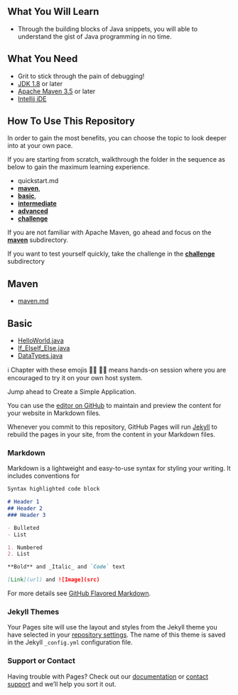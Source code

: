 ## What You Will Learn
- Through the building blocks of Java snippets, you will able to understand the gist of Java programming in no time.

## What You Need 
- Grit to stick through the pain of debugging!
- [JDK 1.8](https://adoptopenjdk.net/)  or later
- [Apache Maven 3.5](https://maven.apache.org/download.cgi) or later
- [Intellij iDE](https://www.jetbrains.com/idea/download/)  

## How To Use This Repository
In order to gain the most benefits, you can choose the topic to look deeper into at your own pace.  

If you are starting from scratch, walkthrough the folder in the sequence as below to gain the maximum learning experience.  
- quickstart.md  
- [**maven**](https://github.com/CertifaiAI/java-fundamentals/tree/master/java-core/src/main/java/ai/certifai/maven), 
- [**basic**](https://github.com/CertifaiAI/java-fundamentals/tree/master/java-core/src/main/java/ai/certifai/basic), 
- [**intermediate**](https://github.com/CertifaiAI/java-fundamentals/tree/master/java-core/src/main/java/ai/certifai/maven/intermediate)
- [**advanced**](https://github.com/CertifaiAI/java-fundamentals/tree/master/java-core/src/main/java/ai/certifai/advanced)  
- [**challenge**](https://github.com/CertifaiAI/java-fundamentals/tree/master/java-core/src/main/java/ai/certifai/challenge)  

If you are not familiar with Apache Maven, go ahead and focus on the [**maven**](https://github.com/CertifaiAI/java-fundamentals/tree/master/java-core/src/main/java/ai/certifai/maven) subdirectory.  

If you want to test yourself quickly, take the challenge in the [**challenge**]() subdirectory

## Maven
- [maven.md](https://github.com/CertifaiAI/java-fundamentals/blob/master/java-core/src/main/java/ai/certifai/maven/maven.md)

## Basic 
- [HelloWorld.java](https://github.com/CertifaiAI/java-fundamentals/tree/master/java-core/src/main/java/ai/certifai/basic/ex1)
- [If_ElseIf_Else.java](https://github.com/CertifaiAI/java-fundamentals/tree/master/java-core/src/main/java/ai/certifai/basic/ex2)
- [DataTypes.java](https://github.com/CertifaiAI/java-fundamentals/tree/master/java-core/src/main/java/ai/certifai/basic/ex3)
 

:information_source: Chapter with these emojis :man_technologist: :woman_technologist: means hands-on session where you are encouraged to try it on your own host system.



Jump ahead to Create a Simple Application.

You can use the [editor on GitHub](https://github.com/CertifaiAI/java-fundamentals/edit/master/README.md) to maintain and preview the content for your website in Markdown files.

Whenever you commit to this repository, GitHub Pages will run [Jekyll](https://jekyllrb.com/) to rebuild the pages in your site, from the content in your Markdown files.

### Markdown

Markdown is a lightweight and easy-to-use syntax for styling your writing. It includes conventions for

```markdown
Syntax highlighted code block

# Header 1
## Header 2
### Header 3

- Bulleted
- List

1. Numbered
2. List

**Bold** and _Italic_ and `Code` text

[Link](url) and ![Image](src)
```

For more details see [GitHub Flavored Markdown](https://guides.github.com/features/mastering-markdown/).

### Jekyll Themes

Your Pages site will use the layout and styles from the Jekyll theme you have selected in your [repository settings](https://github.com/CertifaiAI/java-fundamentals/settings). The name of this theme is saved in the Jekyll `_config.yml` configuration file.

### Support or Contact

Having trouble with Pages? Check out our [documentation](https://docs.github.com/categories/github-pages-basics/) or [contact support](https://github.com/contact) and we’ll help you sort it out.
